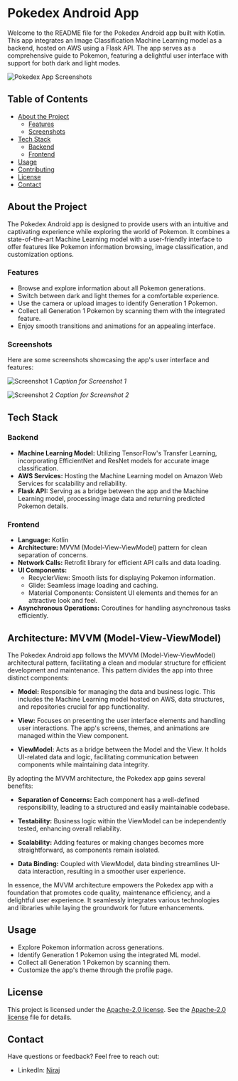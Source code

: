 # Pokedex Android App

Welcome to the README file for the Pokedex Android app built with Kotlin. This app integrates an Image Classification Machine Learning model as a backend, hosted on AWS using a Flask API. The app serves as a comprehensive guide to Pokemon, featuring a delightful user interface with support for both dark and light modes.

![Pokedex App Screenshots](/path/to/app/screenshots.png)

## Table of Contents

- [About the Project](#about-the-project)
  - [Features](#features)
  - [Screenshots](#screenshots)
- [Tech Stack](#tech-stack)
  - [Backend](#backend)
  - [Frontend](#frontend)
- [Usage](#usage)
- [Contributing](#contributing)
- [License](#license)
- [Contact](#contact)

## About the Project

The Pokedex Android app is designed to provide users with an intuitive and captivating experience while exploring the world of Pokemon. It combines a state-of-the-art Machine Learning model with a user-friendly interface to offer features like Pokemon information browsing, image classification, and customization options.

### Features

- Browse and explore information about all Pokemon generations.
- Switch between dark and light themes for a comfortable experience.
- Use the camera or upload images to identify Generation 1 Pokemon.
- Collect all Generation 1 Pokemon by scanning them with the integrated feature.
- Enjoy smooth transitions and animations for an appealing interface.

### Screenshots

Here are some screenshots showcasing the app's user interface and features:

![Screenshot 1](/path/to/screenshots/screenshot1.png)
*Caption for Screenshot 1*

![Screenshot 2](/path/to/screenshots/screenshot2.png)
*Caption for Screenshot 2*

## Tech Stack

### Backend

- **Machine Learning Model:** Utilizing TensorFlow's Transfer Learning, incorporating EfficientNet and ResNet models for accurate image classification.
- **AWS Services:** Hosting the Machine Learning model on Amazon Web Services for scalability and reliability.
- **Flask API:** Serving as a bridge between the app and the Machine Learning model, processing image data and returning predicted Pokemon details.

### Frontend

- **Language:** Kotlin
- **Architecture:** MVVM (Model-View-ViewModel) pattern for clean separation of concerns.
- **Network Calls:** Retrofit library for efficient API calls and data loading.
- **UI Components:** 
  - RecyclerView: Smooth lists for displaying Pokemon information.
  - Glide: Seamless image loading and caching.
  - Material Components: Consistent UI elements and themes for an attractive look and feel.
- **Asynchronous Operations:** Coroutines for handling asynchronous tasks efficiently.

## Architecture: MVVM (Model-View-ViewModel)

The Pokedex Android app follows the MVVM (Model-View-ViewModel) architectural pattern, facilitating a clean and modular structure for efficient development and maintenance. This pattern divides the app into three distinct components:

- **Model:** Responsible for managing the data and business logic. This includes the Machine Learning model hosted on AWS, data structures, and repositories crucial for app functionality.

- **View:** Focuses on presenting the user interface elements and handling user interactions. The app's screens, themes, and animations are managed within the View component.

- **ViewModel:** Acts as a bridge between the Model and the View. It holds UI-related data and logic, facilitating communication between components while maintaining data integrity.

By adopting the MVVM architecture, the Pokedex app gains several benefits:

- **Separation of Concerns:** Each component has a well-defined responsibility, leading to a structured and easily maintainable codebase.

- **Testability:** Business logic within the ViewModel can be independently tested, enhancing overall reliability.

- **Scalability:** Adding features or making changes becomes more straightforward, as components remain isolated.

- **Data Binding:** Coupled with ViewModel, data binding streamlines UI-data interaction, resulting in a smoother user experience.

In essence, the MVVM architecture empowers the Pokedex app with a foundation that promotes code quality, maintenance efficiency, and a delightful user experience. It seamlessly integrates various technologies and libraries while laying the groundwork for future enhancements.


## Usage

- Explore Pokemon information across generations.
- Identify Generation 1 Pokemon using the integrated ML model.
- Collect all Generation 1 Pokemon by scanning them.
- Customize the app's theme through the profile page.

## License

This project is licensed under the [Apache-2.0 license](https://github.com/nirajk24/Pokedex/blob/main/LICENSE). See the [Apache-2.0 license](https://github.com/nirajk24/Pokedex/blob/main/LICENSE) file for details.

## Contact

Have questions or feedback? Feel free to reach out:

- LinkedIn: [Niraj](https://www.linkedin.com/in/nirajk24/)
